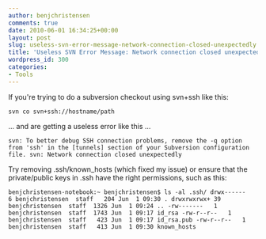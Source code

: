 ```yaml
---
author: benjchristensen
comments: true
date: 2010-06-01 16:34:25+00:00
layout: post
slug: useless-svn-error-message-network-connection-closed-unexpectedly
title: 'Useless SVN Error Message: Network connection closed unexpectedly'
wordpress_id: 300
categories:
- Tools
---
```


If you're trying to do a subversion checkout using svn+ssh like this:

`
svn co svn+ssh://hostname/path
`

... and are getting a useless error like this ...

`svn: To better debug SSH connection problems, remove the -q option from 'ssh' in the [tunnels] section of your Subversion configuration file.
svn: Network connection closed unexpectedly`

Try removing .ssh/known_hosts (which fixed my issue) or ensure that the private/public keys in .ssh have the right permissions, such as this:

`benjchristensen-notebook:~ benjchristensen$ ls -al .ssh/
drwx------   6 benjchristensen  staff   204 Jun  1 09:30 .
drwxrwxrwx+ 39 benjchristensen  staff  1326 Jun  1 09:24 ..
-rw-------   1 benjchristensen  staff  1743 Jun  1 09:17 id_rsa
-rw-r--r--   1 benjchristensen  staff   423 Jun  1 09:17 id_rsa.pub
-rw-r--r--   1 benjchristensen  staff   413 Jun  1 09:30 known_hosts`


